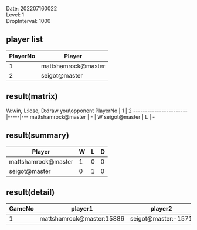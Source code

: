 Date: 202207160022  
Level: 1  
DropInterval: 1000  
## player list
PlayerNo  |  Player
----------|---------------------
1         |  mattshamrock@master
2         |  seigot@master
## result(matrix)
W:win, L:lose, D:draw
you\opponent PlayerNo  |  1  |  2
-----------------------|-----|---
mattshamrock@master    |  -  |  W
seigot@master          |  L  |  -
## result(summary)
Player               |  W  |  L  |  D
---------------------|-----|-----|---
mattshamrock@master  |  1  |  0  |  0
seigot@master        |  0  |  1  |  0
## result(detail)
GameNo  |  player1                    |  player2
--------|-----------------------------|---------------------
1       |  mattshamrock@master:15886  |  seigot@master:-1571
